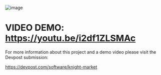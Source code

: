 ![image](https://github.com/yukinoyuu/finalKnightHacks/assets/56956339/6917b13a-3f5a-49ee-966f-6d81c60a9c87)

# VIDEO DEMO: https://youtu.be/i2df1ZLSMAc


For more information about this project and a demo video please visit the Devpost submission: 

https://devpost.com/software/knight-market
